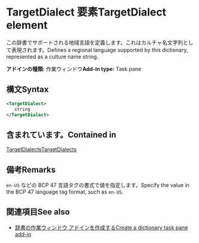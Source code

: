 # <a name="targetdialect-element"></a><span data-ttu-id="cd5db-101">TargetDialect 要素</span><span class="sxs-lookup"><span data-stu-id="cd5db-101">TargetDialect element</span></span>

<span data-ttu-id="cd5db-102">この辞書でサポートされる地域言語を定義します。これはカルチャ名文字列として表現されます。</span><span class="sxs-lookup"><span data-stu-id="cd5db-102">Defines a regional language supported by this dictionary, represented as a culture name string.</span></span>

<span data-ttu-id="cd5db-103">**アドインの種類:** 作業ウィンドウ</span><span class="sxs-lookup"><span data-stu-id="cd5db-103">**Add-in type:** Task pane</span></span>

## <a name="syntax"></a><span data-ttu-id="cd5db-104">構文</span><span class="sxs-lookup"><span data-stu-id="cd5db-104">Syntax</span></span>

```XML
<TargetDialect>
   string 
</TargetDialect>
```

## <a name="contained-in"></a><span data-ttu-id="cd5db-105">含まれています。</span><span class="sxs-lookup"><span data-stu-id="cd5db-105">Contained in</span></span>

[<span data-ttu-id="cd5db-106">TargetDialects</span><span class="sxs-lookup"><span data-stu-id="cd5db-106">TargetDialects</span></span>](targetdialects.md)

## <a name="remarks"></a><span data-ttu-id="cd5db-107">備考</span><span class="sxs-lookup"><span data-stu-id="cd5db-107">Remarks</span></span>

<span data-ttu-id="cd5db-108">`en-US` などの BCP 47 言語タグの書式で値を指定します。</span><span class="sxs-lookup"><span data-stu-id="cd5db-108">Specify the value in the BCP 47 language tag format, such as  `en-US`.</span></span>

## <a name="see-also"></a><span data-ttu-id="cd5db-109">関連項目</span><span class="sxs-lookup"><span data-stu-id="cd5db-109">See also</span></span>

- [<span data-ttu-id="cd5db-110">辞書の作業ウィンドウ アドインを作成する</span><span class="sxs-lookup"><span data-stu-id="cd5db-110">Create a dictionary task pane add-in</span></span>](https://docs.microsoft.com/office/dev/add-ins/word/dictionary-task-pane-add-ins)
    
